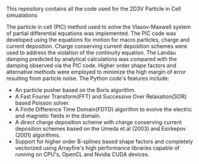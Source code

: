 This repository contains all the code used for the 2D3V Particle in Cell simualations


The particle in cell (PIC) method used to solve the Vlasov-Maxwell system of partial differential equations was implemented. The PIC code was developed using the equations for motion for macro particles, charge and current deposition. Charge conserving current deposition schemes were used to address the violation of the continuity equation. The Landau damping predicted by analytical calculations was compared with the damping observed via the PIC code. Higher order shape factors and alternative methods were employed to minimize the high margin of error resulting from particle noise. The Python code's features include: 
* An particle pusher based on the Boris algorithm.
* A Fast Fourier Transform(FFT) and Successive Over Relaxation(SOR) based Poisson solver.
* A Finite Difference Time Domain(FDTD) algorithm to evolve the electric and magnetic fields in the domain.
* A direct charge deposition scheme with charge conserving current deposition schemes based on the Umeda et.al (2003) and Esirkepov (2001) algorithms.
* Support for higher order B-splines based shape factors and completely vectorized using Arrayfire's high performance libraries capable of running on CPU's, OpenCL and Nvidia CUDA devices.
